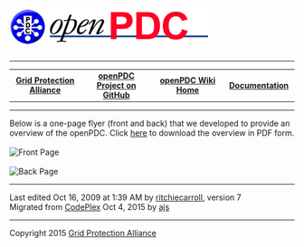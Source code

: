 <html lang="en" xmlns="http://www.w3.org/1999/xhtml">
<head>
<meta charset="utf-8" />
</head>
<body>
<!--HtmlToGmd.Body-->
<h1><a href="https://github.com/GridProtectionAlliance/openPDC/tree/master/Source/Documentation/wiki/openPDC_Home.md"><img src="https://github.com/GridProtectionAlliance/openPDC/blob/master/Source/Documentation/wiki/openPDC_Logo.png" alt="The Open Source Phasor Data Concentrator" /></a></h1>
<hr />
<div id="NavigationMenu">
<table style="width: 100%; border-collapse: collapse; border: 0px solid gray;">
<tr>
<td style="width: 25%; text-align:center;"><b><a href="http://www.gridprotectionalliance.org">Grid Protection Alliance</a></b></td>
<td style="width: 25%; text-align:center;"><b><a href="https://github.com/GridProtectionAlliance/openPDC">openPDC Project on GitHub</a></b></td>
<td style="width: 25%; text-align:center;"><b><a href="https://github.com/GridProtectionAlliance/openPDC/tree/master/Source/Documentation/wiki/openPDC_Home.md">openPDC Wiki Home</a></b></td>
<td style="width: 25%; text-align:center;"><b><a href="https://github.com/GridProtectionAlliance/openPDC/tree/master/Source/Documentation/wiki/openPDC_Documentation_Home.md">Documentation</a></b></td>
</tr>
</table>
</div>
<hr />
<!--/HtmlToGmd.Body-->
<div class="WikiContent">
<div class="wikidoc">Below is a one-page flyer (front and back) that we developed to provide an overview of the openPDC. Click
<a href="https://github.com/GridProtectionAlliance/openPDC/blob/master/Source/Documentation/wiki/openPDC_Overview.files/Overview.pdf">here</a> to download the overview in PDF form.<br>
<br>
<img src="https://github.com/GridProtectionAlliance/openPDC/blob/master/Source/Documentation/wiki/openPDC_Overview.files/Front.jpg" alt="Front Page" title="Front Page"><br>
<br>
<img src="https://github.com/GridProtectionAlliance/openPDC/blob/master/Source/Documentation/wiki/openPDC_Overview.files/Back.jpg" alt="Back Page" title="Back Page"></div>
</div>
<div id="footer">
<hr />
Last edited <span class="smartDate" title="10/16/2009 1:39:39 AM" LocalTimeTicks="1255682379">Oct 16, 2009 at 1:39 AM</span> by <a id="wikiEditByLink" href="https://github.com/ritchiecarroll">ritchiecarroll</a>, version 7<br />
Migrated from <a href="http://openpdc.codeplex.com/wikipage?title=Overview">CodePlex</a> Oct 4, 2015 by <a href="https://github.com/ajstadlin">ajs</a>
</div>
<!--HtmlToGmd.Foot-->
<div id="copyright">
<hr />
Copyright 2015 <a href="http://www.gridprotectionalliance.org">Grid Protection Alliance</a>
</div>
<!--/HtmlToGmd.Foot-->
</body>
</html>
